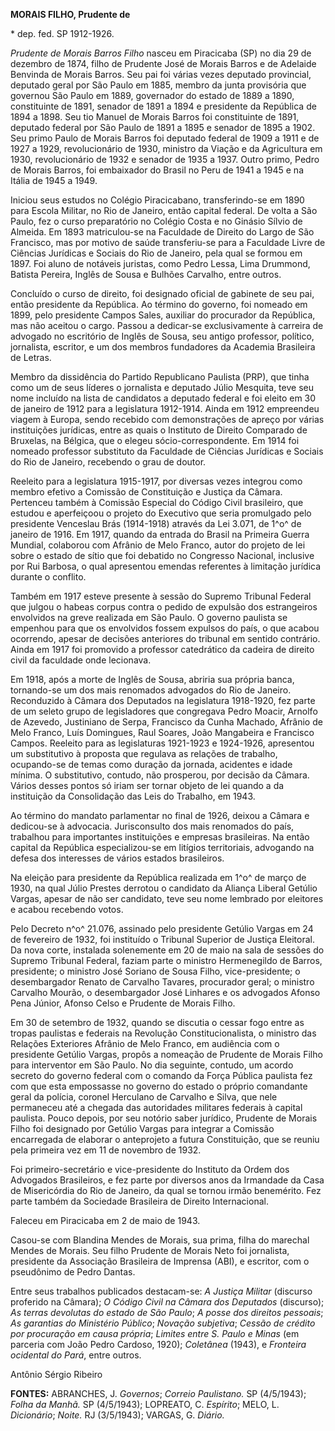 **MORAIS FILHO, Prudente de**

\* dep. fed. SP 1912-1926.

*Prudente de Morais Barros Filho* nasceu em Piracicaba (SP) no dia 29 de
dezembro de 1874, filho de Prudente José de Morais Barros e de Adelaide
Benvinda de Morais Barros. Seu pai foi várias vezes deputado provincial,
deputado geral por São Paulo em 1885, membro da junta provisória que
governou São Paulo em 1889, governador do estado de 1889 a 1890,
constituinte de 1891, senador de 1891 a 1894 e presidente da República
de 1894 a 1898. Seu tio Manuel de Morais Barros foi constituinte de
1891, deputado federal por São Paulo de 1891 a 1895 e senador de 1895 a
1902. Seu primo Paulo de Morais Barros foi deputado federal de 1909 a
1911 e de 1927 a 1929, revolucionário de 1930, ministro da Viação e da
Agricultura em 1930, revolucionário de 1932 e senador de 1935 a 1937.
Outro primo, Pedro de Morais Barros, foi embaixador do Brasil no Peru de
1941 a 1945 e na Itália de 1945 a 1949.

Iniciou seus estudos no Colégio Piracicabano, transferindo-se em 1890
para Escola Militar, no Rio de Janeiro, então capital federal. De volta
a São Paulo, fez o curso preparatório no Colégio Costa e no Ginásio
Sílvio de Almeida. Em 1893 matriculou-se na Faculdade de Direito do
Largo de São Francisco, mas por motivo de saúde transferiu-se para a
Faculdade Livre de Ciências Jurídicas e Sociais do Rio de Janeiro, pela
qual se formou em 1897. Foi aluno de notáveis juristas, como Pedro
Lessa, Lima Drummond, Batista Pereira, Inglês de Sousa e Bulhões
Carvalho, entre outros.

Concluído o curso de direito, foi designado oficial de gabinete de seu
pai, então presidente da República. Ao término do governo, foi nomeado
em 1899, pelo presidente Campos Sales, auxiliar do procurador da
República, mas não aceitou o cargo. Passou a dedicar-se exclusivamente à
carreira de advogado no escritório de Inglês de Sousa, seu antigo
professor, político, jornalista, escritor, e um dos membros fundadores
da Academia Brasileira de Letras.

Membro da dissidência do Partido Republicano Paulista (PRP), que tinha
como um de seus líderes o jornalista e deputado Júlio Mesquita, teve seu
nome incluído na lista de candidatos a deputado federal e foi eleito em
30 de janeiro de 1912 para a legislatura 1912-1914. Ainda em 1912
empreendeu viagem à Europa, sendo recebido com demonstrações de apreço
por várias instituições jurídicas, entre as quais o Instituto de Direito
Comparado de Bruxelas, na Bélgica, que o elegeu sócio-correspondente. Em
1914 foi nomeado professor substituto da Faculdade de Ciências Jurídicas
e Sociais do Rio de Janeiro, recebendo o grau de doutor.

Reeleito para a legislatura 1915-1917, por diversas vezes integrou como
membro efetivo a Comissão de Constituição e Justiça da Câmara. Pertenceu
também à Comissão Especial do Código Civil brasileiro, que estudou e
aperfeiçoou o projeto do Executivo que seria promulgado pelo presidente
Venceslau Brás (1914-1918) através da Lei 3.071, de 1^o^ de janeiro de
1916. Em 1917, quando da entrada do Brasil na Primeira Guerra Mundial,
colaborou com Afrânio de Melo Franco, autor do projeto de lei sobre o
estado de sítio que foi debatido no Congresso Nacional, inclusive por
Rui Barbosa, o qual apresentou emendas referentes à limitação jurídica
durante o conflito.

Também em 1917 esteve presente à sessão do Supremo Tribunal Federal que
julgou o habeas corpus contra o pedido de expulsão dos estrangeiros
envolvidos na greve realizada em São Paulo. O governo paulista se
empenhou para que os envolvidos fossem expulsos do país, o que acabou
ocorrendo, apesar de decisões anteriores do tribunal em sentido
contrário. Ainda em 1917 foi promovido a professor catedrático da
cadeira de direito civil da faculdade onde lecionava.

Em 1918, após a morte de Inglês de Sousa, abriria sua própria banca,
tornando-se um dos mais renomados advogados do Rio de Janeiro.
Reconduzido à Câmara dos Deputados na legislatura 1918-1920, fez parte
de um seleto grupo de legisladores que congregava Pedro Moacir, Arnolfo
de Azevedo, Justiniano de Serpa, Francisco da Cunha Machado, Afrânio de
Melo Franco, Luís Domingues, Raul Soares, João Mangabeira e Francisco
Campos. Reeleito para as legislaturas 1921-1923 e 1924-1926, apresentou
um substitutivo à proposta que regulava as relações de trabalho,
ocupando-se de temas como duração da jornada, acidentes e idade mínima.
O substitutivo, contudo, não prosperou, por decisão da Câmara. Vários
desses pontos só iriam ser tornar objeto de lei quando a da instituição
da Consolidação das Leis do Trabalho, em 1943.

Ao término do mandato parlamentar no final de 1926, deixou a Câmara e
dedicou-se à advocacia. Jurisconsulto dos mais renomados do país,
trabalhou para importantes instituições e empresas brasileiras. Na então
capital da República especializou-se em litígios territoriais, advogando
na defesa dos interesses de vários estados brasileiros.

Na eleição para presidente da República realizada em 1^o^ de março de
1930, na qual Júlio Prestes derrotou o candidato da Aliança Liberal
Getúlio Vargas, apesar de não ser candidato, teve seu nome lembrado por
eleitores e acabou recebendo votos.

Pelo Decreto n^o^ 21.076, assinado pelo presidente Getúlio Vargas em 24
de fevereiro de 1932, foi instituído o Tribunal Superior de Justiça
Eleitoral. Da nova corte, instalada solenemente em 20 de maio na sala de
sessões do Supremo Tribunal Federal, faziam parte o ministro
Hermenegildo de Barros, presidente; o ministro José Soriano de Sousa
Filho, vice-presidente; o desembargador Renato de Carvalho Tavares,
procurador geral; o ministro Carvalho Mourão, o desembargador José
Linhares e os advogados Afonso Pena Júnior, Afonso Celso e Prudente de
Morais Filho.

Em 30 de setembro de 1932, quando se discutia o cessar fogo entre as
tropas paulistas e federais na Revolução Constitucionalista, o ministro
das Relações Exteriores Afrânio de Melo Franco, em audiência com o
presidente Getúlio Vargas, propôs a nomeação de Prudente de Morais Filho
para interventor em São Paulo. No dia seguinte, contudo, um acordo
secreto do governo federal com o comando da Força Pública paulista fez
com que esta empossasse no governo do estado o próprio comandante geral
da polícia, coronel Herculano de Carvalho e Silva, que nele permaneceu
até a chegada das autoridades militares federais à capital paulista.
Pouco depois, por seu notório saber jurídico, Prudente de Morais Filho
foi designado por Getúlio Vargas para integrar a Comissão encarregada de
elaborar o anteprojeto a futura Constituição, que se reuniu pela
primeira vez em 11 de novembro de 1932.

Foi primeiro-secretário e vice-presidente do Instituto da Ordem dos
Advogados Brasileiros, e fez parte por diversos anos da Irmandade da
Casa de Misericórdia do Rio de Janeiro, da qual se tornou irmão
benemérito. Fez parte também da Sociedade Brasileira de Direito
Internacional.

Faleceu em Piracicaba em 2 de maio de 1943.

Casou-se com Blandina Mendes de Morais, sua prima, filha do marechal
Mendes de Morais. Seu filho Prudente de Morais Neto foi jornalista,
presidente da Associação Brasileira de Imprensa (ABI), e escritor, com o
pseudônimo de Pedro Dantas.

Entre seus trabalhos publicados destacam-se: *A Justiça Militar*
(discurso proferido na Câmara); *O Código Civil na Câmara dos Deputados*
(discurso); *As terras devolutas do estado de São Paulo*; *A posse dos
direitos pessoais*; *As garantias do Ministério Público*; *Novação
subjetiva*; *Cessão de crédito por procuração em causa própria*;
*Limites entre S. Paulo e Minas* (em parceria com João Pedro Cardoso,
1920); *Coletânea* (1943), e *Fronteira ocidental do Pará*, entre
outros.

Antônio Sérgio Ribeiro

**FONTES:** ABRANCHES, J. *Governos*; *Correio Paulistano.* SP
(4/5/1943); *Folha da Manhã.* SP (4/5/1943); LOPREATO, C. *Espírito*;
MELO, L. *Dicionário*; *Noite.* RJ (3/5/1943); VARGAS, G. *Diário.*
